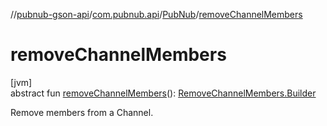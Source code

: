 //[pubnub-gson-api](../../../index.md)/[com.pubnub.api](../index.md)/[PubNub](index.md)/[removeChannelMembers](remove-channel-members.md)

# removeChannelMembers

[jvm]\
abstract fun [removeChannelMembers](remove-channel-members.md)(): [RemoveChannelMembers.Builder](../../com.pubnub.api.endpoints.objects_api.members/-remove-channel-members/-builder/index.md)

Remove members from a Channel.
